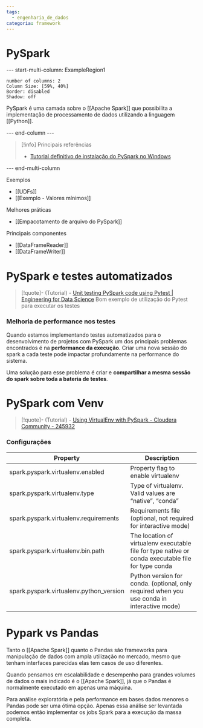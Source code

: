```yaml
---
tags:
  - engenharia_de_dados
categoria: framework
---
```

# PySpark

--- start-multi-column: ExampleRegion1  
```column-settings  
number of columns: 2
Column Size: [59%, 40%]
Border: disabled
Shadow: off
```

PySpark é uma camada sobre o [[Apache Spark]] que possibilita a implementação de processamento de dados utilizando a linguagem [[Python]].

--- end-column ---

> [!info] Principais referências
>- [Tutorial definitivo de instalação do PySpark no Windows](https://sparkbyexamples.com/pyspark/how-to-install-and-run-pyspark-on-windows/)

--- end-multi-column

Exemplos

- [[UDFs]]
- [[Exemplo - Valores mínimos]]

Melhores práticas

- [[Empacotamento de arquivo do PySpark]]

Principais componentes

- [[DataFrameReader]]
- [[DataFrameWriter]]

# PySpark e testes automatizados

> [!quote]- (Tutorial) - [Unit testing PySpark code using Pytest | Engineering for Data Science](https://engineeringfordatascience.com/posts/pyspark_unit_testing_with_pytest/)
> Bom exemplo de utilização do Pytest para executar os testes

### Melhoria de performance nos testes

Quando estamos implementando testes automatizados para o desenvolvimento de projetos com PySpark um dos principais problemas encontrados é na **performance da execução**. Criar uma nova sessão do spark a cada teste pode impactar profundamente na performance do sistema.

Uma solução para esse problema é criar e **compartilhar a mesma sessão do spark sobre toda a bateria de testes**.

# PySpark com Venv

> [!quote]- (Tutorial) - [Using VirtualEnv with PySpark - Cloudera Community - 245932](https://community.cloudera.com/t5/Community-Articles/Using-VirtualEnv-with-PySpark/ta-p/245932)

### Configurações

| Property | Description |
| ---- | ---- |
| spark.pyspark.virtualenv.enabled | Property flag to enable virtualenv |
| spark.pyspark.virtualenv.type | Type of virtualenv. Valid values are “native”, “conda” |
| spark.pyspark.virtualenv.requirements | Requirements file (optional, not required for interactive mode) |
| spark.pyspark.virtualenv.bin.path | The location of virtualenv executable file for type native or conda executable file for type conda |
| spark.pyspark.virtualenv.python_version | Python version for conda. (optional, only required when you use conda in interactive mode) |
# Pypark vs Pandas

Tanto o [[Apache Spark]] quanto o Pandas são frameworks para manipulação de dados com ampla utilização no mercado, mesmo que tenham interfaces parecidas elas tem casos de uso diferentes.

Quando pensamos em escalabilidade e desempenho para grandes volumes de dados o mais indicado é o [[Apache Spark]], já que o Pandas é normalmente executado em apenas uma máquina.

Para análise exploratória e pela performance em bases dados menores o Pandas pode ser uma ótima opção. Apenas essa análise ser levantada podemos então implementar os jobs Spark para a execução da massa completa.

